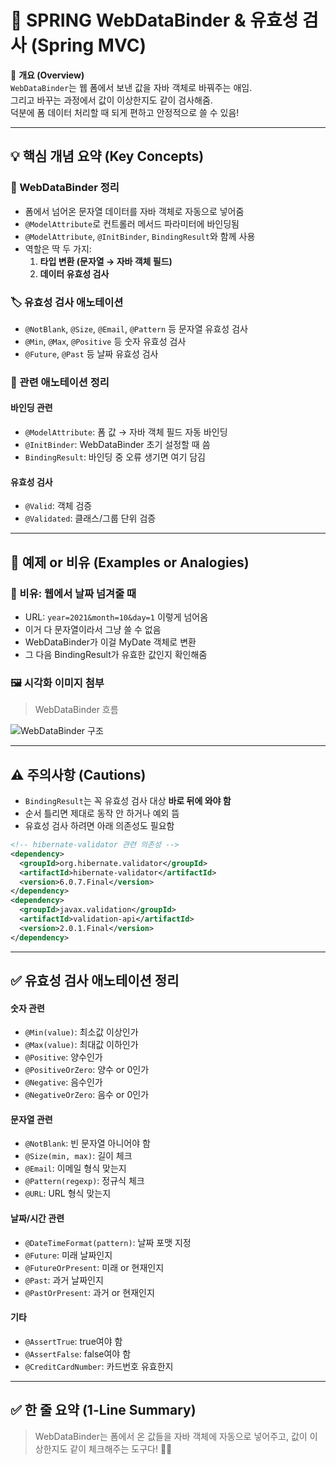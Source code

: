 # 🌱 SPRING WebDataBinder & 유효성 검사 (Spring MVC)

📌 **개요 (Overview)**  
`WebDataBinder`는 웹 폼에서 보낸 값을 자바 객체로 바꿔주는 애임.  
그리고 바꾸는 과정에서 값이 이상한지도 같이 검사해줌.  
덕분에 폼 데이터 처리할 때 되게 편하고 안정적으로 쓸 수 있음!

---

## 💡 핵심 개념 요약 (Key Concepts)

### 🧰 WebDataBinder 정리
- 폼에서 넘어온 문자열 데이터를 자바 객체로 자동으로 넣어줌  
- `@ModelAttribute`로 컨트롤러 메서드 파라미터에 바인딩됨
- `@ModelAttribute`, `@InitBinder`, `BindingResult`와 함께 사용
- 역할은 딱 두 가지:
  1. **타입 변환 (문자열 → 자바 객체 필드)**  
  2. **데이터 유효성 검사**
  
### 🏷️ 유효성 검사 애노테이션
- `@NotBlank`, `@Size`, `@Email`, `@Pattern` 등 문자열 유효성 검사
- `@Min`, `@Max`, `@Positive` 등 숫자 유효성 검사
- `@Future`, `@Past` 등 날짜 유효성 검사

### 🔖 관련 애노테이션 정리

#### 바인딩 관련
- `@ModelAttribute`: 폼 값 → 자바 객체 필드 자동 바인딩
- `@InitBinder`: WebDataBinder 초기 설정할 때 씀
- `BindingResult`: 바인딩 중 오류 생기면 여기 담김

#### 유효성 검사
- `@Valid`: 객체 검증
- `@Validated`: 클래스/그룹 단위 검증

---

## 🧪 예제 or 비유 (Examples or Analogies)

### 🎯 비유: 웹에서 날짜 넘겨줄 때
- URL: `year=2021&month=10&day=1` 이렇게 넘어옴
- 이거 다 문자열이라서 그냥 쓸 수 없음
- WebDataBinder가 이걸 MyDate 객체로 변환
- 그 다음 BindingResult가 유효한 값인지 확인해줌

### 🖼 시각화 이미지 첨부

> WebDataBinder 흐름

![WebDataBinder 구조](/image.jpg)

---

## ⚠ 주의사항 (Cautions)

- `BindingResult`는 꼭 유효성 검사 대상 **바로 뒤에 와야 함**
- 순서 틀리면 제대로 동작 안 하거나 예외 뜸
- 유효성 검사 하려면 아래 의존성도 필요함

```xml
<!-- hibernate-validator 관련 의존성 -->
<dependency>
  <groupId>org.hibernate.validator</groupId>
  <artifactId>hibernate-validator</artifactId>
  <version>6.0.7.Final</version>
</dependency>
<dependency>
  <groupId>javax.validation</groupId>
  <artifactId>validation-api</artifactId>
  <version>2.0.1.Final</version>
</dependency>
```

---

## ✅ 유효성 검사 애노테이션 정리

#### 숫자 관련
- `@Min(value)`: 최소값 이상인가
- `@Max(value)`: 최대값 이하인가
- `@Positive`: 양수인가
- `@PositiveOrZero`: 양수 or 0인가
- `@Negative`: 음수인가
- `@NegativeOrZero`: 음수 or 0인가

#### 문자열 관련
- `@NotBlank`: 빈 문자열 아니어야 함
- `@Size(min, max)`: 길이 체크
- `@Email`: 이메일 형식 맞는지
- `@Pattern(regexp)`: 정규식 체크
- `@URL`: URL 형식 맞는지

#### 날짜/시간 관련
- `@DateTimeFormat(pattern)`: 날짜 포맷 지정
- `@Future`: 미래 날짜인지
- `@FutureOrPresent`: 미래 or 현재인지
- `@Past`: 과거 날짜인지
- `@PastOrPresent`: 과거 or 현재인지

#### 기타
- `@AssertTrue`: true여야 함
- `@AssertFalse`: false여야 함
- `@CreditCardNumber`: 카드번호 유효한지

---

## ✅ 한 줄 요약 (1-Line Summary)

> WebDataBinder는 폼에서 온 값들을 자바 객체에 자동으로 넣어주고, 값이 이상한지도 같이 체크해주는 도구다! 🎩✨
